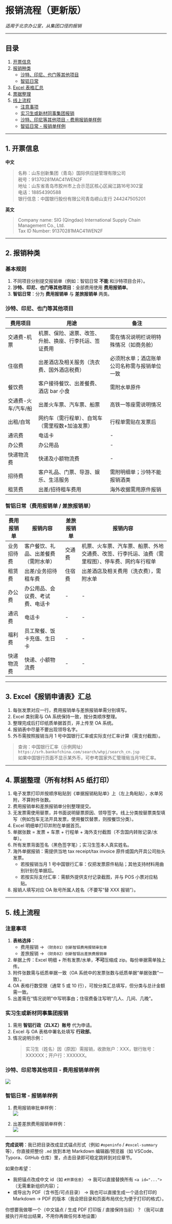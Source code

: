 # 报销流程（更新版）
*适用于北京办公室，从集团口径的报销*

---

## 目录
1. [开票信息](#openinfo)  
2. [报销种类](#reimburse-types)  
   - [沙特、印尼、也门等其他项目](#other-projects)  
   - [智铝日常](#zhilv-daily)  
3. [Excel 表格汇总](#excel-summary)  
4. [票据整理](#bills-organization)  
5. [线上流程](#online-process)  
   - [注意事项](#precautions)  
   - [实习生或新材同事集团报销](#interns-group-reimburse)  
   - [沙特、印尼等其他项目 - 费用报销单样例](#other-projects-example)  
   - [智铝日常 - 报销单样例](#zhilv-examples)

---

<a id="openinfo"></a>
## 1. 开票信息

**中文**  
> 名称：山东创新集团（青岛）国际供应链管理有限公司  
> 税号：91370281MAC41WEN2F  
> 地址：山东省青岛市胶州市上合示范区核心区闽江路16号302室  
> 电话：18854390588  
> 银行信息：中国银行股份有限公司青岛崂山支行 244247505201  

**英文**  
> Company name: SIG (Qingdao) International Supply Chain Management Co., Ltd.  
> Tax ID Number: 91370281MAC41WEN2F

---

<a id="reimburse-types"></a>
## 2. 报销种类

### 基本规则
1. 不同项目分别提交报销单（例如：智铝日常 **不能** 和沙特项目合并）。  
2. **沙特、印尼、也门等其他项目**：全部费用使用 **费用报销单**。  
3. **智铝日常**：分为 **费用报销单** 与 **差旅报销单** 两类。

<a id="other-projects"></a>
### 沙特、印尼、也门等其他项目

| 费用项目 | 用途 | 备注 |
|----------|------|------|
| 交通费-机票 | 机票、保险、退票、改签、升舱、换座、行李托运、签证费用 | 需在情况说明栏说明特殊情况（如商务舱） |
| 住宿费 | 出差酒店及相关服务（洗衣费、国外酒店税费） | 必须附水单；酒店账单公司名称需与报销单位一致 |
| 餐饮费 | 客户接待餐饮、出差餐费、酒店 bar 小食 | 需附水单原件 |
| 交通费-火车/汽车/船 | 出差火车票、汽车票、船票 | 高铁一等座需说明情况 |
| 出租/自驾 | 网约车（需行程单）、自驾车（需里程数+加油发票） | 行程单需贴在发票后 |
| 通讯费 | 电话卡 | - |
| 办公费 | 办公用品 | - |
| 快递物流费 | 快递及小额物流费 | - |
| 招待费 | 客户礼品、门票、导游、娱乐、生活服务 | 需附明细单；沙特不能报销酒类 |
| 租赁费 | 出差/招待租车费用 | 海外收据需用原件报销 |

<a id="zhilv-daily"></a>
### 智铝日常（费用报销单 / 差旅报销单）

| 费用报销单 | 报销内容 | 差旅报销单 | 报销内容 |
|------------|----------|------------|----------|
| 业务招待费 | 客户餐饮、礼品、出差餐费（需附水单） | 交通费 | 机票、火车票、汽车票、船票、外地交通费、改签、行李托运、油费（需里程图）、停车费、网约车行程单 |
| 租赁费 | 出差/业务招待租车费 | 住宿费 | 出差酒店及相关费用（洗衣费），需附水单 |
| 办公费 | 办公用品、会议费、考试费、电话卡 | - | - |
| 通讯费 | 电话卡 | - | - |
| 福利费 | 员工聚餐、饭卡充值、生日卡 | - | - |
| 快递物流费 | 快递、小额物流费 | - | - |

---

<a id="excel-summary"></a>
## 3. Excel《报销申请表》汇总

1. 每张发票对应一行，费用报销单与差旅报销单需分别填写。  
2. Excel 类别需与 OA 系统保持一致，按分类顺序整理。  
3. 整理完成后打印纸质单据首页，并上传至 OA 系统。  
4. 报销表中尽量不要出现领导名字。  
5. 外币需按照报销当月 1 号中国银行汇率或实际支付汇率计算（需支付截图）。  

> 查询：中国银行汇率（示例网址）  
> `https://srh.bankofchina.com/search/whpj/search_cn.jsp`  
> 如果中国银行页面不显示某外币，可参考国家外汇管理局当月1号汇率。

---

<a id="bills-organization"></a>
## 4. 票据整理（所有材料 A5 纸打印）

1. 电子发票打印并按顺序粘贴到《单据报销粘贴单》上（左上角粘贴），水单另附，不算附件张数。  
2. 费用报销单和差旅报销单分别整理提交。  
3. 无发票需使用替票，并书面说明替票原因、领导签字。线上分类按替票类型填写（例如包车无法开具发票，使用餐饮替票，则按餐饮分类）。  
4. Excel 明细单打印并附在单据首页。  
5. 单据张数 = 发票 + 车票 + 行程单 + 海外支付截图（不含国内转账记录/水单）。  
6. 所有发票背面签名（黑色签字笔）；实习生签本人真实姓名。  
7. 海外单据报销：需提供当地 tax receipt/tax invoice 原件或国内开具公司抬头发票。  
   - 若按报销当月 1 号中国银行汇率：仅把发票原件粘贴；其他支持材料用曲别针别在单据后。  
   - 若按实际支付汇率：需额外提供支付记录截图，并与 POS 小票对应粘贴。  
8. 报销人填写对应 OA 账号所属人姓名（不要写“替 XXX 报销”）。

---

<a id="online-process"></a>
## 5. 线上流程

<a id="precautions"></a>
### 注意事项
1. **表格选择**：  
   - 费用报销 → `（财务01）创新智铝费用报销审批单`  
   - 差旅报销 → `（财务02）创新智铝出差旅费报销单`  
2. 单据上传：Excel 明细 + 所有发票/水单，**不可**压缩成 zip。每份单据需单独上传。  
3. 附件张数需与纸质单据一致（OA 系统中的发票张数与纸质单据“单据张数”一致）。  
4. OA 表格行数受限（通常 5 或 10 行），可按分类汇总填写，但分类与总计金额需一致。  
5. 出差需在“情况说明”中写明事由；住宿费备注写明“几人、几间、几晚”。

<a id="interns-group-reimburse"></a>
### 实习生或新材同事集团报销
1. 需用 **智铝行政（ZLXZ）账号** 代为申请。  
2. Excel 与 OA 表格中署名处填写 **行政部**。  
3. 情况说明示例：  
   > 实习生（姓名）因（原因）需报销，收款账户：XXX，银行账号：XXXXXX；开户行：XXXXXX。

<a id="other-projects-example"></a>
### 沙特、印尼等其他项目 - 费用报销单样例
![](media/image7.png)

<a id="zhilv-examples"></a>
### 智铝日常 - 报销单样例

1. 费用报销审批单样例：  
   ![](media/image8.png)

2. 出差差旅费用报销单样例：  
   ![](media/image9.png)

---

**完成说明**：我已把目录改成显式锚点形式（例如 `#openinfo` / `#excel-summary` 等），你直接把整份 `.md` 放到本地 Markdown 编辑器/预览器（如 VSCode、Typora、GitHub 仓库）里，点击目录即可稳定跳转到对应章节。

如果你希望：
- 我把锚点改成中文 id（如 `#开票信息`） → 我可以直接替换所有 `<a id="...">`（无需重新组织内容）；  
- 或导出为 PDF（含书签/可点目录） → 我也可以直接生成一个适合打印的 Markdown → PDF 的版本（我会把目录和页面布局优化为便于打印的格式）。

你想要我做哪一个（中文锚点 / 生成 PDF 打印版 / 直接保持当前）？（我可以直接执行并给出结果，不用你再做任何本地设置）